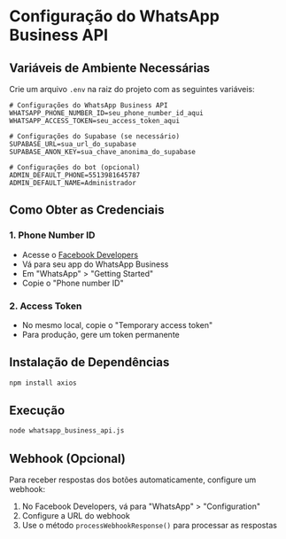 # Configuração do WhatsApp Business API

## Variáveis de Ambiente Necessárias

Crie um arquivo `.env` na raiz do projeto com as seguintes variáveis:

```env
# Configurações do WhatsApp Business API
WHATSAPP_PHONE_NUMBER_ID=seu_phone_number_id_aqui
WHATSAPP_ACCESS_TOKEN=seu_access_token_aqui

# Configurações do Supabase (se necessário)
SUPABASE_URL=sua_url_do_supabase
SUPABASE_ANON_KEY=sua_chave_anonima_do_supabase

# Configurações do bot (opcional)
ADMIN_DEFAULT_PHONE=5513981645787
ADMIN_DEFAULT_NAME=Administrador
```

## Como Obter as Credenciais

### 1. Phone Number ID
- Acesse o [Facebook Developers](https://developers.facebook.com/)
- Vá para seu app do WhatsApp Business
- Em "WhatsApp" > "Getting Started"
- Copie o "Phone number ID"

### 2. Access Token
- No mesmo local, copie o "Temporary access token"
- Para produção, gere um token permanente

## Instalação de Dependências

```bash
npm install axios
```

## Execução

```bash
node whatsapp_business_api.js
```

## Webhook (Opcional)

Para receber respostas dos botões automaticamente, configure um webhook:

1. No Facebook Developers, vá para "WhatsApp" > "Configuration"
2. Configure a URL do webhook
3. Use o método `processWebhookResponse()` para processar as respostas










